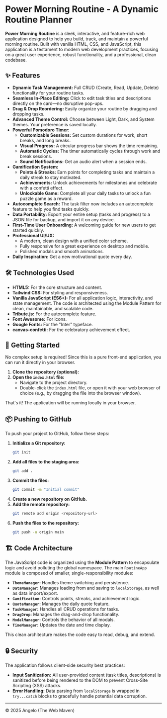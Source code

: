 # Power Morning Routine - A Dynamic Routine Planner

**Power Morning Routine** is a sleek, interactive, and feature-rich web application designed to help you build, track, and maintain a powerful morning routine. Built with vanilla HTML, CSS, and JavaScript, this application is a testament to modern web development practices, focusing on a great user experience, robust functionality, and a professional, clean codebase.

## ✨ Features

- **Dynamic Task Management:** Full CRUD (Create, Read, Update, Delete) functionality for your routine tasks.
- **Seamless In-Place Editing:** Click to edit task titles and descriptions directly on the card—no disruptive pop-ups.
- **Drag & Drop Reordering:** Easily organize your routine by dragging and dropping tasks.
- **Advanced Theme Control:** Choose between Light, Dark, and System themes. Your preference is saved locally.
- **Powerful Pomodoro Timer:**
    - **Customizable Sessions:** Set custom durations for work, short breaks, and long breaks.
    - **Visual Progress:** A circular progress bar shows the time remaining.
    - **Automatic Cycles:** The timer automatically cycles through work and break sessions.
    - **Sound Notifications:** Get an audio alert when a session ends.
- **Gamification System:**
    - **Points & Streaks:** Earn points for completing tasks and maintain a daily streak to stay motivated.
    - **Achievements:** Unlock achievements for milestones and celebrate with a confetti effect.
    - **Unlockable Game:** Complete all your daily tasks to unlock a fun puzzle game as a reward.
- **Autocomplete Search:** The task filter now includes an autocomplete feature to help you find tasks quickly.
- **Data Portability:** Export your entire setup (tasks and progress) to a JSON file for backup, and import it on any device.
- **First-Time User Onboarding:** A welcoming guide for new users to get started quickly.
- **Professional UI/UX:**
    - A modern, clean design with a unified color scheme.
    - Fully responsive for a great experience on desktop and mobile.
    - Polished modals and smooth animations.
- **Daily Inspiration:** Get a new motivational quote every day.

## 🛠️ Technologies Used

- **HTML5:** For the core structure and content.
- **Tailwind CSS:** For styling and responsiveness.
- **Vanilla JavaScript (ES6+):** For all application logic, interactivity, and state management. The code is architected using the Module Pattern for clean, maintainable, and scalable code.
- **Tribute.js:** For the autocomplete feature.
- **Font Awesome:** For icons.
- **Google Fonts:** For the "Inter" typeface.
- **canvas-confetti:** For the celebratory achievement effect.

## 🚀 Getting Started

No complex setup is required! Since this is a pure front-end application, you can run it directly in your browser.

1.  **Clone the repository (optional):**
2.  **Open the `index.html` file:**
    - Navigate to the project directory.
    - Double-click the `index.html` file, or open it with your web browser of choice (e.g., by dragging the file into the browser window).

That's it! The application will be running locally in your browser.

## 📦 Pushing to GitHub

To push your project to GitHub, follow these steps:

1.  **Initialize a Git repository:**
    ```bash
    git init
    ```
2.  **Add all files to the staging area:**
    ```bash
    git add .
    ```
3.  **Commit the files:**
    ```bash
    git commit -m "Initial commit"
    ```
4.  **Create a new repository on GitHub.**
5.  **Add the remote repository:**
    ```bash
    git remote add origin <repository-url>
    ```
6.  **Push the files to the repository:**
    ```bash
    git push -u origin main
    ```

## 🏗️ Code Architecture

The JavaScript code is organized using the **Module Pattern** to encapsulate logic and avoid polluting the global namespace. The main `RoutineApp` module is composed of smaller, single-responsibility modules:

-   **`ThemeManager`:** Handles theme switching and persistence.
-   **`DataManager`:** Manages loading from and saving to `localStorage`, as well as data import/export.
-   **`Gamification`:** Controls points, streaks, and achievement logic.
-   **`QuoteManager`:** Manages the daily quote feature.
-   **`TaskManager`:** Handles all CRUD operations for tasks.
-   **`DragDrop`:** Manages the drag-and-drop functionality.
-   **`ModalManager`:** Controls the behavior of all modals.
-   **`TimeManager`:** Updates the date and time display.

This clean architecture makes the code easy to read, debug, and extend.

## 🔒 Security

The application follows client-side security best practices:

-   **Input Sanitization:** All user-provided content (task titles, descriptions) is sanitized before being rendered to the DOM to prevent Cross-Site Scripting (XSS) attacks.
-   **Error Handling:** Data parsing from `localStorage` is wrapped in `try...catch` blocks to gracefully handle potential data corruption.

---

&copy; 2025 Angelo (The Web Maven)
